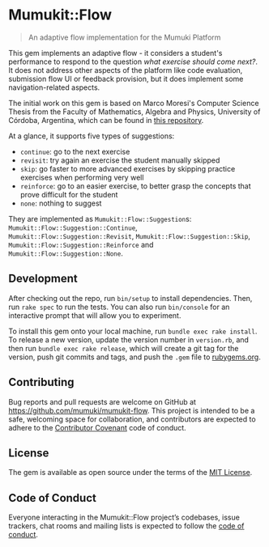 # Mumukit::Flow

> An adaptive flow implementation for the Mumuki Platform

This gem implements an adaptive flow - it considers a student's performance to respond to the question _what exercise should come next?_. It does not address other aspects of the platform like code evaluation, submission flow UI or feedback provision, but it does implement some navigation-related aspects.

The initial work on this gem is based on Marco Moresi's Computer Science Thesis from the Faculty of Mathematics, Algebra and Physics, University of Córdoba, Argentina, which can be found in [this repository](https://github.com/mrcmoresi/msc-thesis).

At a glance, it supports five types of suggestions:

 * `continue`: go to the next exercise
 * `revisit`: try again an exercise the student manually skipped
 * `skip`: go faster to more advanced exercises by skipping practice exercises when performing very well
 * `reinforce`: go to an easier exercise, to better grasp the concepts that prove difficult for the student
 * `none`: nothing to suggest
 
They are implemented as `Mumukit::Flow::Suggestion`s: `Mumukit::Flow::Suggestion::Continue`, `Mumukit::Flow::Suggestion::Revisit`, `Mumukit::Flow::Suggestion::Skip`, `Mumukit::Flow::Suggestion::Reinforce` and `Mumukit::Flow::Suggestion::None`.

## Development

After checking out the repo, run `bin/setup` to install dependencies. Then, run `rake spec` to run the tests. You can also run `bin/console` for an interactive prompt that will allow you to experiment.

To install this gem onto your local machine, run `bundle exec rake install`. To release a new version, update the version number in `version.rb`, and then run `bundle exec rake release`, which will create a git tag for the version, push git commits and tags, and push the `.gem` file to [rubygems.org](https://rubygems.org).

## Contributing

Bug reports and pull requests are welcome on GitHub at https://github.com/mumuki/mumukit-flow. This project is intended to be a safe, welcoming space for collaboration, and contributors are expected to adhere to the [Contributor Covenant](http://contributor-covenant.org) code of conduct.

## License

The gem is available as open source under the terms of the [MIT License](https://opensource.org/licenses/MIT).

## Code of Conduct

Everyone interacting in the Mumukit::Flow project’s codebases, issue trackers, chat rooms and mailing lists is expected to follow the [code of conduct](https://github.com/mumuki/mumukit-flow/blob/master/CODE_OF_CONDUCT.md).
